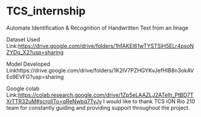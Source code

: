# TCS_internship
Automate Identification & Recognition of Handwritten Text from an Image

Dataset Used Link:https://drive.google.com/drive/folders/1hfAKEI61wTYSTSiH5ELr4psoNZYDq_X2?usp=sharing

Model Developed Linkhttps://drive.google.com/drive/folders/1K2lV7PZHGYKvJefHIB8n3okAVEo9EVFG?usp=sharing

Google colab Link:https://colab.research.google.com/drive/1Zp5eLAAZLJ2ATeIh_PtBD7TXrTTR32uM#scrollTo=qReNwbq7TvJy
I would like to thank TCS iON Rio 210 team for constantly guiding and providing support throughout the project.
